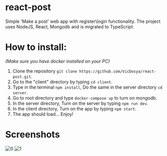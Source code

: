 # react-post
Simple 'Make a post' web app with register\login functionality.
The project uses NodeJS, React, Mongodb and is migrated to TypeScript.

# How to install:
  *(Make sure you have docker installed on your PC)*
1. Clone the repository `git clone https://github.com/VicDosya/react-post.git`.
2. Go to the "client" directory by typing `cd client`.
3. Type in the terminal `npm install`, Do the same in the server directory `cd server`.
4. Go to root directory and type `docker-compose up` to turn on mongodb.
5. In the server directory, Turn on the server by typing `npm run dev`.
6. In the client directory, Turn on the app by typing `npm start`.
7. The app should load... Enjoy!

# Screenshots
![0](https://user-images.githubusercontent.com/96661032/215337221-f90b1267-6bca-482f-9905-8ea57606a6a5.png)
![1](https://user-images.githubusercontent.com/96661032/215337552-a32fb889-6ab0-468f-82a4-3c2bf174d4a7.png)


